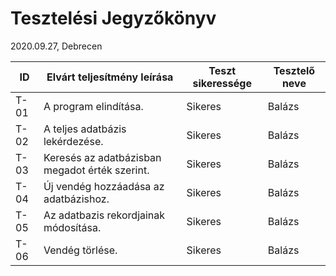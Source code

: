 # Tesztelési Jegyzőkönyv
2020.09.27, Debrecen

ID   | Elvárt teljesítmény leírása | Teszt sikeressége | Tesztelő neve
----|----------|-----------|---------|
T-01 | A program elindítása. | Sikeres | Balázs
T-02 | A teljes adatbázis lekérdezése. | Sikeres | Balázs
T-03 | Keresés az adatbázisban megadot érték szerint. | Sikeres | Balázs
T-04 | Új vendég hozzáadása az adatbázishoz. | Sikeres | Balázs
T-05 | Az adatbazis rekordjainak módosítása. | Sikeres | Balázs
T-06 | Vendég törlése. | Sikeres | Balázs
